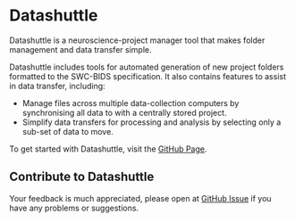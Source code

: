 # Datashuttle

Datashuttle is a neuroscience-project manager tool that makes folder management and data transfer simple. 

Datashuttle includes tools for automated generation of new project folders formatted to the SWC-BIDS specification. 
It also contains features to assist in data transfer, including:
* Manage files across multiple data-collection computers by synchronising all data to with a centrally stored project. 
* Simplify data transfers for processing and analysis by selecting only a sub-set of data to move.

To get started with Datashuttle, visit the [GitHub Page](https://github.com/neuroinformatics-unit/datashuttle).

## Contribute to Datashuttle

Your feedback is much appreciated, please open at [GitHub Issue](https://github.com/neuroinformatics-unit/datashuttle/issues) if you have any problems or suggestions.



